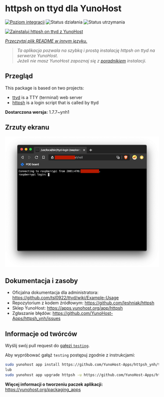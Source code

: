 <!--
To README zostało automatycznie wygenerowane przez <https://github.com/YunoHost/apps/tree/master/tools/readme_generator>
Nie powinno być ono edytowane ręcznie.
-->

# httpsh on ttyd dla YunoHost

[![Poziom integracji](https://apps.yunohost.org/badge/integration/httpsh)](https://ci-apps.yunohost.org/ci/apps/httpsh/)
![Status działania](https://apps.yunohost.org/badge/state/httpsh)
![Status utrzymania](https://apps.yunohost.org/badge/maintained/httpsh)

[![Zainstaluj httpsh on ttyd z YunoHost](https://install-app.yunohost.org/install-with-yunohost.svg)](https://install-app.yunohost.org/?app=httpsh)

*[Przeczytaj plik README w innym języku.](./ALL_README.md)*

> *Ta aplikacja pozwala na szybką i prostą instalację httpsh on ttyd na serwerze YunoHost.*  
> *Jeżeli nie masz YunoHost zapoznaj się z [poradnikiem](https://yunohost.org/install) instalacji.*

## Przegląd

This package is based on two projects:

* [ttyd](https://tsl0922.github.io/ttyd) is a TTY (terminal) web server
* [httpsh](https://github.com/leshniak/httpsh) is a login script that is called by ttyd


**Dostarczona wersja:** 1.7.7~ynh1

## Zrzuty ekranu

![Zrzut ekranu z httpsh on ttyd](./doc/screenshots/httpsh.png)

## Dokumentacja i zasoby

- Oficjalna dokumentacja dla administratora: <https://github.com/tsl0922/ttyd/wiki/Example-Usage>
- Repozytorium z kodem źródłowym: <https://github.com/leshniak/httpsh>
- Sklep YunoHost: <https://apps.yunohost.org/app/httpsh>
- Zgłaszanie błędów: <https://github.com/YunoHost-Apps/httpsh_ynh/issues>

## Informacje od twórców

Wyślij swój pull request do [gałęzi `testing`](https://github.com/YunoHost-Apps/httpsh_ynh/tree/testing).

Aby wypróbować gałąź `testing` postępuj zgodnie z instrukcjami:

```bash
sudo yunohost app install https://github.com/YunoHost-Apps/httpsh_ynh/tree/testing --debug
lub
sudo yunohost app upgrade httpsh -u https://github.com/YunoHost-Apps/httpsh_ynh/tree/testing --debug
```

**Więcej informacji o tworzeniu paczek aplikacji:** <https://yunohost.org/packaging_apps>

